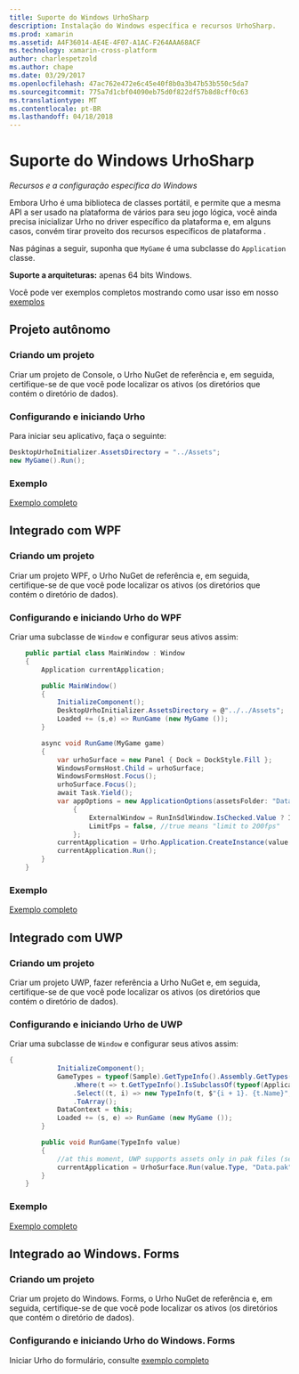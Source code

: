```yaml
---
title: Suporte do Windows UrhoSharp
description: Instalação do Windows específica e recursos UrhoSharp.
ms.prod: xamarin
ms.assetid: A4F36014-AE4E-4F07-A1AC-F264AAA68ACF
ms.technology: xamarin-cross-platform
author: charlespetzold
ms.author: chape
ms.date: 03/29/2017
ms.openlocfilehash: 47ac762e472e6c45e40f8b0a3b47b53b550c5da7
ms.sourcegitcommit: 775a7d1cbf04090eb75d0f822df57b8d8cff0c63
ms.translationtype: MT
ms.contentlocale: pt-BR
ms.lasthandoff: 04/18/2018
---
```

# <a name="urhosharp-windows-support"></a>Suporte do Windows UrhoSharp

_Recursos e a configuração específica do Windows_

Embora Urho é uma biblioteca de classes portátil, e permite que a mesma API a ser usado na plataforma de vários para seu jogo lógica, você ainda precisa inicializar Urho no driver específico da plataforma e, em alguns casos, convém tirar proveito dos recursos específicos de plataforma .

Nas páginas a seguir, suponha que `MyGame` é uma subclasse do `Application` classe.

**Suporte a arquiteturas:** apenas 64 bits Windows.

Você pode ver exemplos completos mostrando como usar isso em nosso [exemplos](https://github.com/xamarin/urho-samples/tree/master/FeatureSamples)

## <a name="standalone-project"></a>Projeto autônomo

### <a name="creating-a-project"></a>Criando um projeto

Criar um projeto de Console, o Urho NuGet de referência e, em seguida, certifique-se de que você pode localizar os ativos (os diretórios que contém o diretório de dados).

### <a name="configuring-and-launching-urho"></a>Configurando e iniciando Urho

Para iniciar seu aplicativo, faça o seguinte:

```csharp
DesktopUrhoInitializer.AssetsDirectory = "../Assets";
new MyGame().Run();
```

### <a name="example"></a>Exemplo

[Exemplo completo](https://github.com/xamarin/urho-samples/tree/master/FeatureSamples/Desktop)

## <a name="integrated-with-wpf"></a>Integrado com WPF

### <a name="creating-a-project"></a>Criando um projeto

Criar um projeto WPF, o Urho NuGet de referência e, em seguida, certifique-se de que você pode localizar os ativos (os diretórios que contém o diretório de dados).

### <a name="configuring-and-launching-urho-from-wpf"></a>Configurando e iniciando Urho do WPF

Criar uma subclasse de `Window` e configurar seus ativos assim:

```csharp
    public partial class MainWindow : Window
    {
        Application currentApplication;

        public MainWindow()
        {
            InitializeComponent();
            DesktopUrhoInitializer.AssetsDirectory = @"../../Assets";
            Loaded += (s,e) => RunGame (new MyGame ());
        }

        async void RunGame(MyGame game)
        {
            var urhoSurface = new Panel { Dock = DockStyle.Fill };
            WindowsFormsHost.Child = urhoSurface;
            WindowsFormsHost.Focus();
            urhoSurface.Focus();
            await Task.Yield();
            var appOptions = new ApplicationOptions(assetsFolder: "Data")
                {
                    ExternalWindow = RunInSdlWindow.IsChecked.Value ? IntPtr.Zero : urhoSurface.Handle,
                    LimitFps = false, //true means "limit to 200fps"
                };
            currentApplication = Urho.Application.CreateInstance(value.Type, appOptions);
            currentApplication.Run();
        }
    }
```

### <a name="example"></a>Exemplo

[Exemplo completo](https://github.com/xamarin/urho-samples/tree/master/FeatureSamples/WPF)

## <a name="integrated-with-uwp"></a>Integrado com UWP

### <a name="creating-a-project"></a>Criando um projeto

Criar um projeto UWP, fazer referência a Urho NuGet e, em seguida, certifique-se de que você pode localizar os ativos (os diretórios que contém o diretório de dados).

### <a name="configuring-and-launching-urho-from-uwp"></a>Configurando e iniciando Urho de UWP

Criar uma subclasse de `Window` e configurar seus ativos assim:

```csharp
{
            InitializeComponent();
            GameTypes = typeof(Sample).GetTypeInfo().Assembly.GetTypes()
                .Where(t => t.GetTypeInfo().IsSubclassOf(typeof(Application)) && t != typeof(Sample))
                .Select((t, i) => new TypeInfo(t, $"{i + 1}. {t.Name}", ""))
                .ToArray();
            DataContext = this;
            Loaded += (s, e) => RunGame (new MyGame ());
        }

        public void RunGame(TypeInfo value)
        {
            //at this moment, UWP supports assets only in pak files (see PackageTool)
            currentApplication = UrhoSurface.Run(value.Type, "Data.pak");
        }
    }
```

### <a name="example"></a>Exemplo

[Exemplo completo](https://github.com/xamarin/urho-samples/tree/master/FeatureSamples/UWP)

## <a name="integrated-with-windowsforms"></a>Integrado ao Windows. Forms

### <a name="creating-a-project"></a>Criando um projeto

Criar um projeto do Windows. Forms, o Urho NuGet de referência e, em seguida, certifique-se de que você pode localizar os ativos (os diretórios que contém o diretório de dados).

### <a name="configuring-and-launching-urho-from-windowsforms"></a>Configurando e iniciando Urho do Windows. Forms

Iniciar Urho do formulário, consulte [exemplo completo](https://github.com/xamarin/urho-samples/blob/master/FeatureSamples/WinForms/SamplesForm.cs)
